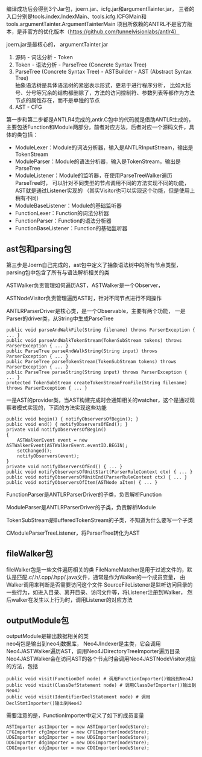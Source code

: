 编译成功后会得到3个Jar包，joern.jar、icfg.jar和argumentTainter.jar，
三者的入口分别是tools.index.IndexMain、tools.icfg.ICFGMain和tools.argumentTainter.ArgumentTainterMain
项目所依赖的ANTRL不是官方版本，是非官方的优化版本（https://github.com/tunnelvisionlabs/antlr4）

joern.jar是最核心的，
argumentTainter.jar

1. 源码 - 词法分析 - Token  
2. Token - 语法分析 - ParseTree (Concrete Syntax Tree) 
3. ParseTree (Concrete Syntax Tree) - ASTBuilder - AST (Abstract Syntax Tree)  
抽象语法树是具体语法树的紧密表示形式，更易于进行程序分析，
比如大括号、分号等冗余的结构都删除了，方法的访问控制符、参数列表等都作为方法节点的属性存在，而不是单独的节点
4. AST - CFG


第一步和第二步都是ANTLR4完成的,antlr.C包中的代码就是借助ANTLR生成的，
主要包括Function和Module两部分，前者对应方法，后者对应一个源码文件，具体的类包括：
- ModuleLexer：Module的词法分析器，输入是ANTLRInputStream，输出是TokenStream
- ModuleParser：Module的语法分析器，输入是TokenStream，输出是ParseTree
- ModuleListener：Module的监听器，在使用ParseTreeWalker遍历ParseTree时，
可以针对不同类型的节点调用不同的方法实现不同的功能，AST就是通过Listener实现的
（其实Visitor也可以实现这个功能，但是使用上稍有不同）
- ModuleBaseListener：Module的基础监听器
- FunctionLexer：Function的词法分析器
- FunctionParser：Function的语法分析器
- FunctionBaseListener：Function的基础监听器


## ast包和parsing包
第三步是Joern自己完成的，ast包中定义了抽象语法树中的所有节点类型，
parsing包中包含了所有与语法解析相关的类

ASTWalker负责管理如何遍历AST，ASTWalker是一个Observer，

ASTNodeVisitor负责管理遍历AST时，针对不同节点进行不同操作

ANTLRParserDriver是核心类，是一个Observable，主要有两个功能，
一是Parser的driver类，从String中生成ParseTree
```
public void parseAndWalkFile(String filename) throws ParserException { ... }
public void parseAndWalkTokenStream(TokenSubStream tokens) throws ParserException { ... }
public ParseTree parseAndWalkString(String input) throws ParserException { ... }
public ParseTree parseTokenStream(TokenSubStream tokens) throws ParserException { ... }
public ParseTree parseString(String input) throws ParserException { ... }
protected TokenSubStream createTokenStreamFromFile(String filename) throws ParserException { ... }
```
一是AST的provider类，当AST构建完成时会通知相关的watcher，这个是通过观察者模式实现的，下面的方法实现这些功能
```
public void begin() { notifyObserversOfBegin(); }
public void end() { notifyObserversOfEnd(); }
private void notifyObserversOfBegin()
{
    ASTWalkerEvent event = new ASTWalkerEvent(ASTWalkerEvent.eventID.BEGIN);
    setChanged();
    notifyObservers(event);
}
private void notifyObserversOfEnd() { ... }
public void notifyObserversOfUnitStart(ParserRuleContext ctx) { ... }
public void notifyObserversOfUnitEnd(ParserRuleContext ctx) { ... }
public void notifyObserversOfItem(ASTNode aItem) { ... }
```
FunctionParser是ANTLRParserDriver的子类，负责解析Function

ModuleParser是ANTLRParserDriver的子类，负责解析Module

TokenSubStream是BufferedTokenStream的子类，不知道为什么要写一个子类

CModuleParserTreeListener，将ParserTree转化为AST


## fileWalker包
fileWalker包是一些文件遍历相关的类
FileNameMatcher是用于过滤文件的，默认是匹配.c/.h/.cpp/.hpp/.java文件，通常是作为Walker的一个成员变量，
由Walker调用来判断是否需要访问这个文件
SourceFileListener是监听访问目录的一些行为，如进入目录、离开目录、访问文件等，将Listener注册到Walker，
然后walker在发生以上行为时，调用Listener的对应方法


## outputModule包
outputModule是输出数据相关的类  
neo4j包是输出到neo4j数据库，
Neo4JIndexer是主类，它会调用Neo4JASTWalker遍历AST，调用Neo4JDirectoryTreeImporter遍历目录  
Neo4JASTWalker会在访问AST的各个节点时会调用Neo4JASTNodeVisitor对应的方法，包括
```
public void visit(FunctionDef node) # 调用FunctionImporter()输出到Neo4J
public void visit(ClassDefStatement node) # 调用ClassDefImporter()输出到Neo4J
public void visit(IdentifierDeclStatement node) # 调用DeclStmtImporter()输出到Neo4J
```
需要注意的是，FunctionImporter中定义了如下的成员变量
```
ASTImporter astImporter = new ASTImporter(nodeStore);
CFGImporter cfgImporter = new CFGImporter(nodeStore);
UDGImporter udgImporter = new UDGImporter(nodeStore);
DDGImporter ddgImporter = new DDGImporter(nodeStore);
CDGImporter cdgImporter = new CDGImporter(nodeStore);
```